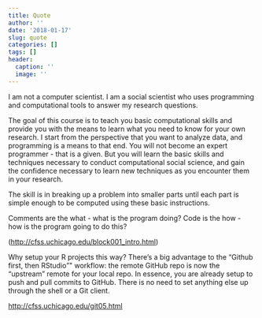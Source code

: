 ```yaml
---
title: Quote
author: ''
date: '2018-01-17'
slug: quote
categories: []
tags: []
header:
  caption: ''
  image: ''
---
```

I am not a computer scientist. I am a social scientist who uses programming and computational tools to answer my research questions.

The goal of this course is to teach you basic computational skills and provide you with the means to learn what you need to know for your own research. I start from the perspective that you want to analyze data, and programming is a means to that end. You will not become an expert programmer - that is a given. But you will learn the basic skills and techniques necessary to conduct computational social science, and gain the confidence necessary to learn new techniques as you encounter them in your research.

The skill is in breaking up a problem into smaller parts until each part is simple enough to be computed using these basic instructions.

Comments are the what - what is the program doing? Code is the how - how is the program going to do this?

(http://cfss.uchicago.edu/block001_intro.html)


Why setup your R projects this way? There’s a big advantage to the “Github first, then RStudio”" workflow: the remote GitHub repo is now the “upstream” remote for your local repo. In essence, you are already setup to push and pull commits to GitHub. There is no need to set anything else up through the shell or a Git client.

http://cfss.uchicago.edu/git05.html

